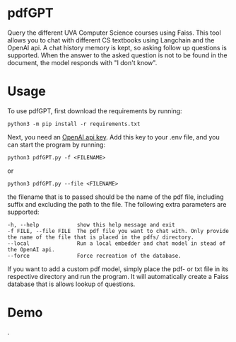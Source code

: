 # pdfGPT
Query the different UVA Computer Science courses using Faiss. This tool allows you to chat with different CS textbooks using Langchain and the OpenAI api. A chat history memory is kept, so asking follow up questions is supported.
When the answer to the asked question is not to be found in the document, the model responds with "I don't know".

# Usage
To use pdfGPT, first download the requirements by running:
```
python3 -m pip install -r requirements.txt
```
Next, you need an [OpenAI api key](https://platform.openai.com/overview). Add this key to your .env file, and you can start the program by running:
```
python3 pdfGPT.py -f <FILENAME>
```
or
```
python3 pdfGPT.py --file <FILENAME>
```
the filename that is to passed should be the name of the pdf file, including suffix and excluding the path to the file.
The following extra parameters are supported:
```
-h, --help            show this help message and exit
-f FILE, --file FILE  The pdf file you want to chat with. Only provide the name of the file that is placed in the pdfs/ directory.
--local               Run a local embedder and chat model in stead of the OpenAI api.
--force               Force recreation of the database.
```

If you want to add a custom pdf model, simply place the pdf- or txt file in its respective directory and run the program. It will automatically create a Faiss database that is allows lookup of questions.

# Demo
.
